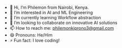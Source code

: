 - 👋 Hi, I’m Philemon from Nairobi, Kenya.
- 👀 I’m interested in AI and ML Engineering
- 🌱 I’m currently learning Workflow abstraction
- 💞️ I’m looking to collaborate on innovative AI solutions
- 📫 How to reach me: philemonkiprono3@gmail.com
- 😄 Pronouns: He/Him
- ⚡ Fun fact: I love coding!

<!---
Ronoh4/Ronoh4 is a ✨ special ✨ repository because its `README.md` (this file) appears on your GitHub profile.
You can click the Preview link to take a look at your changes.
--->
